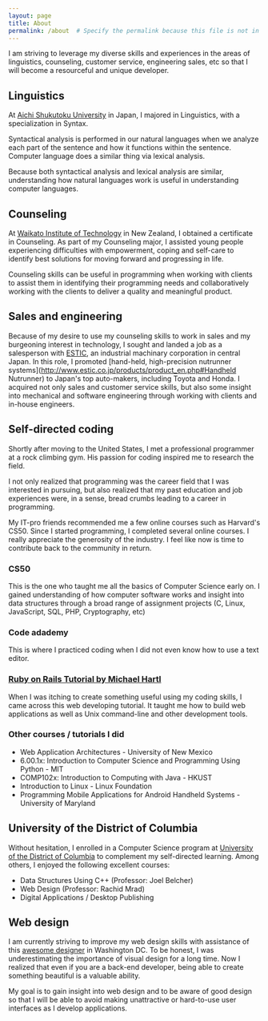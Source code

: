 ```yaml
---
layout: page
title: About
permalink: /about  # Specify the permalink because this file is not in the root.
---
```


<section class="introduction">
I am striving to leverage my diverse skills and experiences in the areas of
linguistics, counseling, customer service, engineering sales, etc
so that I will become a resourceful and unique developer.
</section>

<h2 class="h1">
  Linguistics
</h2>

At [Aichi Shukutoku University](http://www.aasa.ac.jp/) in Japan, I majored in Linguistics, with a specialization in Syntax.

Syntactical analysis is performed in our natural languages when we analyze
each part of the sentence and how it functions within the sentence.
Computer language does a similar thing via lexical analysis.

Because both syntactical analysis and lexical analysis are similar,
understanding how natural languages work is useful in understanding
computer languages.

<h2 class="h1">
  Counseling
</h2>

At [Waikato Institute of Technology](http://www.wintec.ac.nz/) in New Zealand, I obtained a certificate in Counseling.
As part of my Counseling major, I assisted young people experiencing
difficulties with empowerment, coping and self-care to identify best
solutions for moving forward and progressing in life.

Counseling skills can be useful in programming when working with clients
to assist them in identifying their programming needs and collaboratively
working with the clients to deliver a quality and meaningful product.

<h2 class="h1">
  Sales and engineering
</h2>

Because of my desire to use my counseling skills to work in sales and
my burgeoning interest in technology, I sought and landed a job as a
salesperson with [ESTIC](http://www.estic.co.jp/en/index.html),
an industrial machinary corporation in central Japan. In this role, I promoted [hand-held, high-precision nutrunner systems](http://www.estic.co.jp/products/product_en.php#Handheld Nutrunner) to Japan's top auto-makers, including Toyota and Honda.
I acquired not only sales and customer service skills,
but also some insight into mechanical and software engineering through
working with clients and in-house engineers.

<h2 class="h1">
  Self-directed coding
</h2>

Shortly after moving to the United States, I met a professional programmer
at a rock climbing gym. His passion for coding inspired me to research the
field.

I not only realized that programming was the career field
that I was interested in pursuing, but also realized that my past education
and job experiences were, in a sense, bread crumbs leading to a career in programming.

My IT-pro friends recommended me a few online courses such as Harvard's CS50. Since I started programming, I completed several online courses. I really appreciate the generosity of the industry. I feel like now is time to contribute back to the community in return.

### CS50
This is the one who taught me all the basics of Computer Science early on. I gained understanding of how computer software works and insight into data structures through a broad range of assignment projects (C, Linux, JavaScript, SQL, PHP, Cryptography, etc)

### Code adademy
This is where I practiced coding when I did not even know how to use a text editor.

### [Ruby on Rails Tutorial by Michael Hartl](https://www.railstutorial.org/)
When I was itching to create something useful using my coding skills, I came across this web developing tutorial. It taught me how to build web applications as well as Unix command-line and other development tools.

### Other courses / tutorials I did

- Web Application Architectures - University of New Mexico
- 6.00.1x: Introduction to Computer Science and Programming Using Python - MIT
- COMP102x: Introduction to Computing with Java - HKUST
- Introduction to Linux - Linux Foundation
- Programming Mobile Applications for Android Handheld Systems - University of Maryland

<h2 class="h1">
  University of the District of Columbia
</h2>

Without hesitation, I enrolled in a Computer Science program at [University of the District of Columbia](http://www.udc.edu/) to complement my self-directed learning. Among others, I enjoyed the following excellent courses:

- Data Structures Using C++ (Professor: Joel Belcher)
- Web Design (Professor: Rachid Mrad)
- Digital Applications / Desktop Publishing

<h2 class="h1">
  Web design
</h2>

I am currently striving to improve my web design skills with assistance of this [awesome designer](http://rachidmrad.com/#/portfolio) in Washington DC. To be honest, I was underestimating the importance of visual design for a long time. Now I realized that even if you are a back-end developer, being able to create something beautiful is a valuable ability.

My goal is to gain insight into web design and to be aware of good design so that I will be able to avoid making unattractive or hard-to-use user interfaces as I develop applications.

